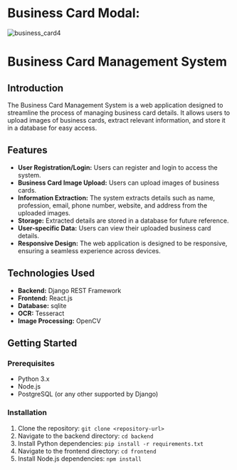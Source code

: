 # Business Card Modal:
![business_card4](https://github.com/MushrafMuhammed/business_card_data_management_application/assets/70097723/c811d337-5ef0-4690-9939-00186b6488cf)


# Business Card Management System

## Introduction
The Business Card Management System is a web application designed to streamline the process of managing business card details. It allows users to upload images of business cards, extract relevant information, and store it in a database for easy access.

## Features
- **User Registration/Login:** Users can register and login to access the system.
- **Business Card Image Upload:** Users can upload images of business cards.
- **Information Extraction:** The system extracts details such as name, profession, email, phone number, website, and address from the uploaded images.
- **Storage:** Extracted details are stored in a database for future reference.
- **User-specific Data:** Users can view their uploaded business card details.
- **Responsive Design:** The web application is designed to be responsive, ensuring a seamless experience across devices.

## Technologies Used
- **Backend:** Django REST Framework
- **Frontend:** React.js
- **Database:** sqlite
- **OCR:** Tesseract
- **Image Processing:** OpenCV

## Getting Started
### Prerequisites
- Python 3.x
- Node.js
- PostgreSQL (or any other supported by Django)

### Installation
1. Clone the repository: `git clone <repository-url>`
2. Navigate to the backend directory: `cd backend`
3. Install Python dependencies: `pip install -r requirements.txt`
4. Navigate to the frontend directory: `cd frontend`
5. Install Node.js dependencies: `npm install`
